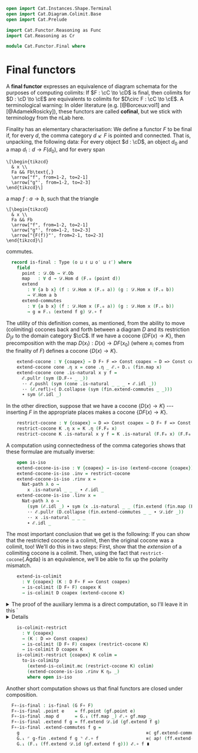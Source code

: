 ```agda
open import Cat.Instances.Shape.Terminal
open import Cat.Diagram.Colimit.Base
open import Cat.Prelude

import Cat.Functor.Reasoning as Func
import Cat.Reasoning as Cr

module Cat.Functor.Final where
```

# Final functors

A **final functor** expresses an equivalence of diagram schemata for the
purposes of computing colimits: If $F : \cC \to \cD$ is final,
then colimits for $D : \cD \to \cE$ are equivalents to colimits
for $D\circ F : \cC \to \cE$. A terminological warning: In older
literature (e.g. [@Borceux:vol1] and [@AdamekRosicky]), these functors
are called **cofinal**, but we stick with terminology from the nLab
here.

<!--
```agda
module
  _ {o ℓ o′ ℓ′} {𝒞 : Precategory o ℓ} {𝒟 : Precategory o′ ℓ′}
    (F : Functor 𝒞 𝒟)
  where

  open Functor

  private
    module 𝒞 = Cr 𝒞
    module 𝒟 = Cr 𝒟
    module F = Functor F
```
-->

Finality has an elementary characterisation: We define a functor $F$ to
be final if, for every $d$, the comma category $d \swarrow F$ is pointed
and connected. That is, unpacking, the following data: For every object
$d : \cD$, an object $d_0$ and a map $d_! : d \to F(d_0)$, and for
every span

~~~{.quiver .short-05}
\[\begin{tikzcd}
  & x \\
  Fa && Fb\text{,}
  \arrow["f", from=1-2, to=2-1]
  \arrow["g"', from=1-2, to=2-3]
\end{tikzcd}\]
~~~

a map $f : a \to b$, such that the triangle

~~~{.quiver .short-05}
\[\begin{tikzcd}
  & x \\
  Fa && Fb
  \arrow["f", from=1-2, to=2-1]
  \arrow["g"', from=1-2, to=2-3]
  \arrow["{F(f)}"', from=2-1, to=2-3]
\end{tikzcd}\]
~~~

commutes.

```agda
  record is-final : Type (o ⊔ ℓ ⊔ o′ ⊔ ℓ′) where
    field
      point : 𝒟.Ob → 𝒞.Ob
      map   : ∀ d → 𝒟.Hom d (F.₀ (point d))
      extend
        : ∀ {a b x} (f : 𝒟.Hom x (F.₀ a)) (g : 𝒟.Hom x (F.₀ b))
        → 𝒞.Hom a b
      extend-commutes
        : ∀ {a b x} (f : 𝒟.Hom x (F.₀ a)) (g : 𝒟.Hom x (F.₀ b))
        → g ≡ F.₁ (extend f g) 𝒟.∘ f
```

<!--
```agda
  module
    _ {o′′ ℓ′′} {ℰ : Precategory o′′ ℓ′′} {D : Functor 𝒟 ℰ} (final : is-final)
    where
    private
      module fin = is-final final
      module D = Func D
      module ℰ = Cr ℰ
      open _=>_
```
-->

The utility of this definition comes, as mentioned, from the ability to
move (colimiting) cocones back and forth between a diagram $D$ and its
restriction $D_{|F}$ to the domain category $\cC$. If we have a
cocone $\{DF(x) \to K\}$, then precomposition with the map $D(x_!) :
D(x) \to DF(x_0)$ (where $x_!$ comes from the finality of $F$) defines a
cocone $\{D(x) \to K\}$.

```agda
    extend-cocone : ∀ {coapex} → D F∘ F => Const coapex → D => Const coapex
    extend-cocone cone .η x = cone .η _ ℰ.∘ D.₁ (fin.map x) 
    extend-cocone cone .is-natural x y f =
      ℰ.pullr (sym (D.F-∘ _ _))
      ·· ℰ.pushl (sym (cone .is-natural _ _ _ ∙ ℰ.idl _))
      ·· (ℰ.refl⟩∘⟨ D.collapse (sym (fin.extend-commutes _ _)))
      ∙ sym (ℰ.idl _)
```

In the other direction, suppose that we have a cocone $\{D(x) \to K\}$
--- inserting $F$ in the appropriate places makes a cocone $\{DF(x) \to
K\}$.

```agda
    restrict-cocone : ∀ {coapex} → D => Const coapex → D F∘ F => Const coapex
    restrict-cocone K .η x = K .η (F.F₀ x)
    restrict-cocone K .is-natural x y f = K .is-natural (F.F₀ x) (F.F₀ y) (F.F₁ f)
```

A computation using connectedness of the comma categories shows that
these formulae are mutually inverse:

```agda
    open is-iso
    extend-cocone-is-iso : ∀ {coapex} → is-iso (extend-cocone {coapex})
    extend-cocone-is-iso .inv = restrict-cocone
    extend-cocone-is-iso .rinv x =
      Nat-path λ o →
        x .is-natural _ _ _ ∙ ℰ.idl _
    extend-cocone-is-iso .linv x =
      Nat-path λ o →
        (sym (ℰ.idl _) ∙ sym (x .is-natural _ _ (fin.extend (fin.map (F.F₀ o)) 𝒟.id)) ℰ.⟩∘⟨refl)
        ·· ℰ.pullr (D.collapse (fin.extend-commutes _ _ ∙ 𝒟.idr _))
        ·· x .is-natural _ _ _
        ∙ ℰ.idl _
```

The most important conclusion that we get is the following: If you can
show that the restricted cocone is a colimit, then the original cocone
was a colimit, too! We'll do this in two steps: First, show that the
_extension_ of a colimiting cocone is a colimit. Then, using the fact
that `restrict-cocone`{.Agda} is an equivalence, we'll be able to fix up
the polarity mismatch.

```agda
    extend-is-colimit
      : ∀ {coapex} (K : D F∘ F => Const coapex)
      → is-colimit (D F∘ F) coapex K
      → is-colimit D coapex (extend-cocone K)
```

<details>
<summary>
The proof of the auxiliary lemma is a direct computation, so I'll leave
it in this `<details>`{.html} tag for the curious reader only.
</summary>

```agda
    extend-is-colimit {coapex} K colim =
      to-is-colimitp mc refl
      module extend-is-colimit where
        module colim = is-colimit colim
        open make-is-colimit

        mc : make-is-colimit D coapex
        mc .ψ x = extend-cocone K .η x
        mc .commutes f = extend-cocone K .is-natural _ _ _ ∙ ℰ.idl _
        mc .universal eps p =
          colim.universal (λ j → eps (F.F₀ j)) λ f → p (F.F₁ f)
        mc .factors eps p =
          ℰ.pulll (colim.factors _ _)
          ∙ p (fin.map _)
        mc .unique eps p other q =
          colim.unique _ _ _ λ j →
            other ℰ.∘ K .η j                                  ≡⟨ ℰ.refl⟩∘⟨ (sym (ℰ.idl _) ∙ sym (K .is-natural _ _ _)) ⟩
            other ℰ.∘ K .η _ ℰ.∘ D.F₁ (F.F₁ (fin.extend _ _)) ≡⟨ ℰ.refl⟩∘⟨ ℰ.refl⟩∘⟨ ap D.₁ (sym (𝒟.idr _) ∙ sym (fin.extend-commutes _ _)) ⟩
            other ℰ.∘ K .η _ ℰ.∘ D.F₁ (fin.map _)             ≡⟨ q (F.F₀ j) ⟩
            eps (F.F₀ j)                                      ∎
```

</details>

```agda
    is-colimit-restrict
      : ∀ {coapex}
      → (K : D => Const coapex)
      → is-colimit (D F∘ F) coapex (restrict-cocone K)
      → is-colimit D coapex K
    is-colimit-restrict {coapex} K colim =
      to-is-colimitp
        (extend-is-colimit.mc (restrict-cocone K) colim)
        (extend-cocone-is-iso .rinv K ηₚ _)
        where open is-iso
```

<!--
```agda
module
  _ {o ℓ o′ ℓ′ o′′ ℓ′′}
    {𝒞 : Precategory o ℓ} {𝒟 : Precategory o′ ℓ′} {ℰ : Precategory o′′ ℓ′′}
    (F : Functor 𝒞 𝒟) (G : Functor 𝒟 ℰ)
    (f-fin : is-final F) (g-fin : is-final G)
  where
  private
    module 𝒟 = Cr 𝒟
    module ℰ = Cr ℰ
    module G = Functor G
    module F = Functor F
    module ff = is-final f-fin
    module gf = is-final g-fin
    open is-final
```
-->

Another short computation shows us that final functors are closed under
composition.

```agda
  F∘-is-final : is-final (G F∘ F)
  F∘-is-final .point e    = ff.point (gf.point e)
  F∘-is-final .map d      = G.₁ (ff.map _) ℰ.∘ gf.map _
  F∘-is-final .extend f g = ff.extend 𝒟.id (gf.extend f g)
  F∘-is-final .extend-commutes f g =
    g                                                ≡⟨ gf.extend-commutes _ _ ⟩
    G.₁ ⌜ g-fin .extend f g ⌝ ℰ.∘ f                  ≡⟨ ap! (ff.extend-commutes _ _ ∙ 𝒟.elimr refl) ⟩
    G.₁ (F.₁ (ff.extend 𝒟.id (gf.extend f g))) ℰ.∘ f ∎
```
